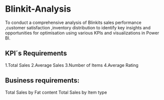 # Blinkit-Analysis

To conduct a comprehensive analysis of Blinkits sales performance ,customer satisfaction ,inventory distribution to identify key insights and opportunities for optimisation using various KPIs and visualizations in Power BI.

## KPI´s Requirements

1.Total Sales
2.Average Sales
3.Number of Items
4.Average Rating


## Business requirements:

Total Sales by Fat content
Total Sales by Item type

